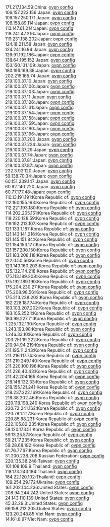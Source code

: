 171.217.134.59:China: [ovpn config](vpn/171_217_134_59.ovpn)  
106.157.223.156:Japan: [ovpn config](vpn/106_157_223_156.ovpn)  
106.157.250.171:Japan: [ovpn config](vpn/106_157_250_171.ovpn)  
106.158.89.114:Japan: [ovpn config](vpn/106_158_89_114.ovpn)  
113.147.61.214:Japan: [ovpn config](vpn/113_147_61_214.ovpn)  
118.241.47.216:Japan: [ovpn config](vpn/118_241_47_216.ovpn)  
119.231.138.202:Japan: [ovpn config](vpn/119_231_138_202.ovpn)  
124.18.211.58:Japan: [ovpn config](vpn/124_18_211_58.ovpn)  
124.241.16.84:Japan: [ovpn config](vpn/124_241_16_84.ovpn)  
126.91.192.186:Japan: [ovpn config](vpn/126_91_192_186.ovpn)  
138.64.195.152:Japan: [ovpn config](vpn/138_64_195_152.ovpn)  
153.150.131.109:Japan: [ovpn config](vpn/153_150_131_109.ovpn)  
180.196.169.38:Japan: [ovpn config](vpn/180_196_169_38.ovpn)  
202.215.165.74:Japan: [ovpn config](vpn/202_215_165_74.ovpn)  
219.100.37.10:Japan: [ovpn config](vpn/219_100_37_10.ovpn)  
219.100.37.100:Japan: [ovpn config](vpn/219_100_37_100.ovpn)  
219.100.37.103:Japan: [ovpn config](vpn/219_100_37_103.ovpn)  
219.100.37.11:Japan: [ovpn config](vpn/219_100_37_11.ovpn)  
219.100.37.126:Japan: [ovpn config](vpn/219_100_37_126.ovpn)  
219.100.37.131:Japan: [ovpn config](vpn/219_100_37_131.ovpn)  
219.100.37.154:Japan: [ovpn config](vpn/219_100_37_154.ovpn)  
219.100.37.158:Japan: [ovpn config](vpn/219_100_37_158.ovpn)  
219.100.37.159:Japan: [ovpn config](vpn/219_100_37_159.ovpn)  
219.100.37.190:Japan: [ovpn config](vpn/219_100_37_190.ovpn)  
219.100.37.196:Japan: [ovpn config](vpn/219_100_37_196.ovpn)  
219.100.37.200:Japan: [ovpn config](vpn/219_100_37_200.ovpn)  
219.100.37.224:Japan: [ovpn config](vpn/219_100_37_224.ovpn)  
219.100.37.29:Japan: [ovpn config](vpn/219_100_37_29.ovpn)  
219.100.37.74:Japan: [ovpn config](vpn/219_100_37_74.ovpn)  
219.100.37.81:Japan: [ovpn config](vpn/219_100_37_81.ovpn)  
219.100.37.87:Japan: [ovpn config](vpn/219_100_37_87.ovpn)  
222.3.92.120:Japan: [ovpn config](vpn/222_3_92_120.ovpn)  
59.138.70.34:Japan: [ovpn config](vpn/59_138_70_34.ovpn)  
60.151.239.147:Japan: [ovpn config](vpn/60_151_239_147.ovpn)  
60.62.140.220:Japan: [ovpn config](vpn/60_62_140_220.ovpn)  
60.77.177.48:Japan: [ovpn config](vpn/60_77_177_48.ovpn)  
110.13.191.191:Korea Republic of: [ovpn config](vpn/110_13_191_191.ovpn)  
112.160.155.163:Korea Republic of: [ovpn config](vpn/112_160_155_163.ovpn)  
112.221.193.180:Korea Republic of: [ovpn config](vpn/112_221_193_180.ovpn)  
114.202.205.151:Korea Republic of: [ovpn config](vpn/114_202_205_151.ovpn)  
118.220.128.59:Korea Republic of: [ovpn config](vpn/118_220_128_59.ovpn)  
119.192.213.107:Korea Republic of: [ovpn config](vpn/119_192_213_107.ovpn)  
121.133.1.187:Korea Republic of: [ovpn config](vpn/121_133_1_187.ovpn)  
121.143.141.216:Korea Republic of: [ovpn config](vpn/121_143_141_216.ovpn)  
121.145.151.84:Korea Republic of: [ovpn config](vpn/121_145_151_84.ovpn)  
121.154.153.177:Korea Republic of: [ovpn config](vpn/121_154_153_177.ovpn)  
121.157.200.150:Korea Republic of: [ovpn config](vpn/121_157_200_150.ovpn)  
121.183.208.118:Korea Republic of: [ovpn config](vpn/121_183_208_118.ovpn)  
122.0.50.56:Korea Republic of: [ovpn config](vpn/122_0_50_56.ovpn)  
123.143.160.203:Korea Republic of: [ovpn config](vpn/123_143_160_203.ovpn)  
125.132.114.218:Korea Republic of: [ovpn config](vpn/125_132_114_218.ovpn)  
175.113.189.208:Korea Republic of: [ovpn config](vpn/175_113_189_208.ovpn)  
175.192.189.190:Korea Republic of: [ovpn config](vpn/175_192_189_190.ovpn)  
175.204.230.27:Korea Republic of: [ovpn config](vpn/175_204_230_27.ovpn)  
175.208.98.56:Korea Republic of: [ovpn config](vpn/175_208_98_56.ovpn)  
175.213.238.202:Korea Republic of: [ovpn config](vpn/175_213_238_202.ovpn)  
182.228.187.74:Korea Republic of: [ovpn config](vpn/182_228_187_74.ovpn)  
183.103.207.202:Korea Republic of: [ovpn config](vpn/183_103_207_202.ovpn)  
183.105.252.1:Korea Republic of: [ovpn config](vpn/183_105_252_1.ovpn)  
183.99.227.71:Korea Republic of: [ovpn config](vpn/183_99_227_71.ovpn)  
1.225.132.130:Korea Republic of: [ovpn config](vpn/1_225_132_130.ovpn)  
1.243.193.98:Korea Republic of: [ovpn config](vpn/1_243_193_98.ovpn)  
1.246.33.10:Korea Republic of: [ovpn config](vpn/1_246_33_10.ovpn)  
203.251.19.222:Korea Republic of: [ovpn config](vpn/203_251_19_222.ovpn)  
210.94.94.219:Korea Republic of: [ovpn config](vpn/210_94_94_219.ovpn)  
211.195.11.243:Korea Republic of: [ovpn config](vpn/211_195_11_243.ovpn)  
211.216.117.74:Korea Republic of: [ovpn config](vpn/211_216_117_74.ovpn)  
211.219.249.140:Korea Republic of: [ovpn config](vpn/211_219_249_140.ovpn)  
211.220.100.196:Korea Republic of: [ovpn config](vpn/211_220_100_196.ovpn)  
211.226.40.43:Korea Republic of: [ovpn config](vpn/211_226_40_43.ovpn)  
211.42.204.165:Korea Republic of: [ovpn config](vpn/211_42_204_165.ovpn)  
218.148.132.33:Korea Republic of: [ovpn config](vpn/218_148_132_33.ovpn)  
218.155.121.241:Korea Republic of: [ovpn config](vpn/218_155_121_241.ovpn)  
218.237.222.169:Korea Republic of: [ovpn config](vpn/218_237_222_169.ovpn)  
218.38.202.46:Korea Republic of: [ovpn config](vpn/218_38_202_46.ovpn)  
220.118.198.240:Korea Republic of: [ovpn config](vpn/220_118_198_240.ovpn)  
220.72.241.162:Korea Republic of: [ovpn config](vpn/220_72_241_162.ovpn)  
220.78.1.217:Korea Republic of: [ovpn config](vpn/220_78_1_217.ovpn)  
220.85.88.231:Korea Republic of: [ovpn config](vpn/220_85_88_231.ovpn)  
222.105.82.235:Korea Republic of: [ovpn config](vpn/222_105_82_235.ovpn)  
58.120.173.51:Korea Republic of: [ovpn config](vpn/58_120_173_51.ovpn)  
59.13.25.57:Korea Republic of: [ovpn config](vpn/59_13_25_57.ovpn)  
59.21.17.235:Korea Republic of: [ovpn config](vpn/59_21_17_235.ovpn)  
59.28.68.192:Korea Republic of: [ovpn config](vpn/59_28_68_192.ovpn)  
61.76.77.67:Korea Republic of: [ovpn config](vpn/61_76_77_67.ovpn)  
31.200.238.208:Russian Federation: [ovpn config](vpn/31_200_238_208.ovpn)  
220.135.38.248:Taiwan: [ovpn config](vpn/220_135_38_248.ovpn)  
101.108.109.9:Thailand: [ovpn config](vpn/101_108_109_9.ovpn)  
118.173.243.184:Thailand: [ovpn config](vpn/118_173_243_184.ovpn)  
184.22.120.102:Thailand: [ovpn config](vpn/184_22_120_102.ovpn)  
109.254.29.172:Ukraine: [ovpn config](vpn/109_254_29_172.ovpn)  
161.202.144.236:United States: [ovpn config](vpn/161_202_144_236.ovpn)  
208.94.244.242:United States: [ovpn config](vpn/208_94_244_242.ovpn)  
24.143.110.139:United States: [ovpn config](vpn/24_143_110_139.ovpn)  
45.32.29.3:United States: [ovpn config](vpn/45_32_29_3.ovpn)  
66.158.213.205:United States: [ovpn config](vpn/66_158_213_205.ovpn)  
123.20.248.85:Viet Nam: [ovpn config](vpn/123_20_248_85.ovpn)  
14.161.8.97:Viet Nam: [ovpn config](vpn/14_161_8_97.ovpn)  
